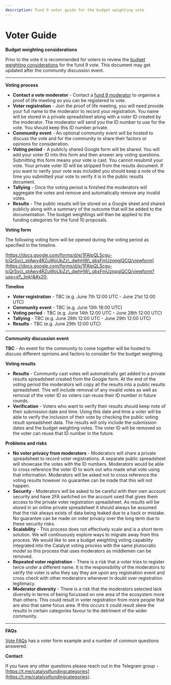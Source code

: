 ```yaml
---
description: Fund 9 voter guide for the budget weighting vote
---
```


# Voter Guide

**Budget weighting considerations**

Prior to the vote it is recommended for voters to review the [budget weighting considerations](budget-weighting-considerations.md) for the fund 9 vote. This document may get updated after the community discussion event.

****

**Voting process**

* **Contact a vote moderator** - Contact a [fund 9 moderator](fund-9-moderators.md) to organise a proof of life meeting so you can be registered to vote.
* **Voter registration** - Join the proof of life meeting, you will need provide your full name to the moderator to record your registration. You name will be stored in a private spreadsheet along with a voter ID created by the moderator. The moderator will send you the ID number to use for the vote. You should keep this ID number private.
* **Community event** - An optional community event will be hosted to discuss the vote and for the community to share their factors or opinions for consideration.
* **Voting period** - A publicly shared Google form will be shared. You will add your voter ID into this form and then answer any voting questions. Submitting this form means your vote is cast. You cannot resubmit your vote. Your private voter ID will be stripped from the results document. If you want to verify your vote was included you should keep a note of the time you submitted your vote to verify it is in the public results document.
* **Tallying** - Once the voting period is finished the moderators will aggregate the votes and remove and automatically remove any invalid votes.
* **Results** - The public results will be stored on a Google sheet and shared publicly along with a summary of the outcome that will be added to the documentation. The budget weightings will then be applied to the funding categories for the fund 10 proposals.



**Voting form**

The following voting form will be opened during the voting period as specified in the timeline.

[https://docs.google.com/forms/d/e/1FAIpQLScgu-IcQrSyc\_ptAwy4RZuWoUbZz\_dwhHW\_gbsFmUznpgjQCQ/viewform](https://docs.google.com/forms/d/e/1FAIpQLScgu-IcQrSyc\_ptAwy4RZuWoUbZz\_dwhHW\_gbsFmUznpgjQCQ/viewform?usp=sf\_link)&#x20;



**Timeline**

* **Voter registration** - TBC (e.g. June 7th 12:00 UTC - June 21st 12:00 UTC)
* **Community event** - TBC (e.g. June 13th 18:00 UTC)
* **Voting period** - TBC (e.g. June 14th 12:00 UTC - June 28th 12:00 UTC)
* **Tallying** - TBC (e.g. June 28th 12:00 UTC - June 29th 12:00 UTC)
* **Results** - TBC (e.g. June 29th 12:00 UTC)

****

**Community discussion event**

**TBC** - An event for the community to come together will be hosted to discuss different opinions and factors to consider for the budget weighting.



**Voting results**

* **Results** - Community cast votes will automatically get added to a private results spreadsheet created from the Google form. At the end of the voting period the moderators will copy all the results into a public results spreadsheet. This will include removal of any invalid votes as well as removal of the voter ID so voters can reuse their ID number in future rounds.
* **Verification** - Voters who want to verify their results should keep note of their submission date and time. Using this date and time a voter will be able to verify the inclusion of their vote by checking the public voting result spreadsheet data. The results will only include the submission dates and the budget weighting votes. The voter ID will be removed so the voter can reuse that ID number in the future.



**Problems and risks**

* **No voter privacy from moderators** - Moderators will share a private spreadsheet to record voter registrations. A separate public spreadsheet will showcase the votes with the ID numbers. Moderators would be able to cross reference the voter ID to work out who made what vote using that information. Moderators will be asked not to cross reference the voting results however no guarantee can be made that this will not happen.
* **Security** - Moderators will be asked to be careful with their own account security and have 2FA switched on the account used that gives them access to the private voter registration spreadsheet. As results will be stored in an online private spreadsheet it should always be assumed that the risk always exists of data being leaked due to a hack or mistake. No guarantee can be made on voter privacy over the long term due to these security risks.
* **Scalability** - This process does not effectively scale and is a short term solution. We will continuously explore ways to migrate away from this process. We would like to see a budget weighting voting capability integrated into the Catalyst voting process with the same plutocratic model so this process that uses moderators as middlemen can be removed.
* **Repeated voter registration** - There is a risk that a voter tries to register twice under a different name. It is the responsibility of the moderators to verify the voter is who they say they are upon any registration event and cross check with other moderators whenever in doubt over registration legitimacy.
* **Moderator diversity** - There is a risk that the moderators selected lack diversity in terms of being focussed on one area of the ecosystem more than others. This could result in voter registration from more people that are also that same focus area. If this occurs it could result skew the results in certain categories favour to the detriment of the wider community.

****

**FAQs**

[Vote FAQs](../resources/vote-faqs.md) has a voter form example and a number of common questions answered.&#x20;



**Contact**

If you have any other questions please reach out in the Telegram group - [https://t.me/catalystfundingcategories](https://t.me/catalystfundingcategories).
